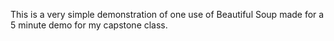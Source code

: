 This is a very simple demonstration of one use of Beautiful Soup made for a 5 minute demo for my capstone class.
